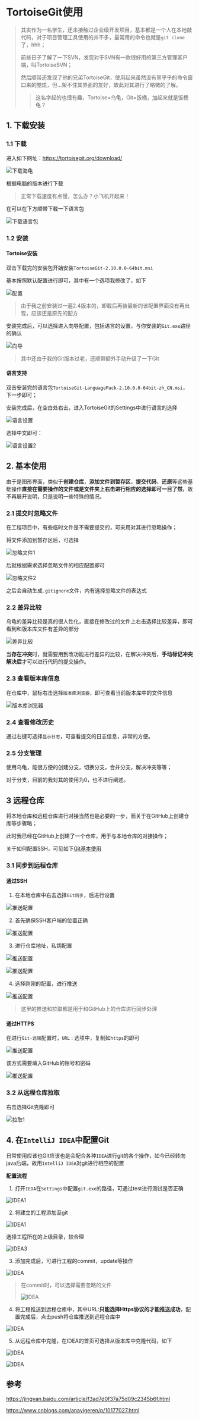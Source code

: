 # TortoiseGit使用

> 其实作为一名学生，还未接触过企业级开发项目，基本都是一个人在本地敲代码，对于项目管理工具使用的并不多，最常用的命令也就是`git clone`了，hhh；
>
> 前些日子了解了一下SVN，发现对于SVN有一款很好用的第三方管理客户端，叫TortoiseSVN；
>
> 然后顺带还发现了他的兄弟TortoiseGit，使用起来虽然没有黑乎乎的命令窗口来的酷炫，但...架不住其界面的友好，故此对其进行了略微的了解。
>
> > 这名字起的也很有趣，Tortoise=乌龟，Git=饭桶，加起来就是饭桶龟？

## 1. 下载安装

### 1.1 下载

进入如下网址：https://tortoisegit.org/download/

![下载海龟](https://xycnotes.oss-cn-hangzhou.aliyuncs.com/img/202206252047567.JPG)

根据电脑的版本进行下载

> 正常下载速度有点慢，怎么办？小飞机开起来！

在可以在下方顺带下载一下语言包

![下载语言包](https://xycnotes.oss-cn-hangzhou.aliyuncs.com/img/202206252047440.JPG)

### 1.2 安装

#### Tortoise安装

双击下载完的安装包开始安装`TortoiseGit-2.10.0.0-64bit.msi`

基本按照默认配置进行即可，其中有一个选项我修改了，如下

![配置](https://xycnotes.oss-cn-hangzhou.aliyuncs.com/img/202206252047657.png)

> 由于我之前安装过一遍2.4版本的，卸载后再装最新的该配置界面没有再出现，应该还是原先的配方

安装完成后，可以选择进入向导配置，包括语言的设置，与你安装的`Git.exe`路径的确认

![向导](https://xycnotes.oss-cn-hangzhou.aliyuncs.com/img/202206252047872.JPG)

> 其中还由于我的Git版本过老，还顺带额外手动升级了一下GIt

#### 语言支持

双击安装完的语言包`TortoiseGit-LanguagePack-2.10.0.0-64bit-zh_CN.msi`，下一步即可；

安装完成后，在空白处右击，进入TortoiseGit的Settings中进行语言的选择

![语言设置](https://xycnotes.oss-cn-hangzhou.aliyuncs.com/img/202206252047262.JPG)

选择中文即可：

![语言设置2](https://xycnotes.oss-cn-hangzhou.aliyuncs.com/img/202206252047652.JPG)

## 2. 基本使用

由于是图形界面，类似于**创建仓库**，**添加文件到暂存区**，**提交代码**，**还原**等这些基础操作**直接在需要操作的文件或是文件夹上右击进行相应的选择即可一目了然**，故不再展开说明，只是说明一些特殊的情况。

### 2.1 提交时忽略文件

在工程项目中，有些临时文件是不需要提交的，可采用对其进行忽略操作；

将文件添加到暂存区后，可选择

![忽略文件1](https://xycnotes.oss-cn-hangzhou.aliyuncs.com/img/202206252047998.JPG)

后就根据需求选择忽略文件的相应配置即可

![忽略文件2](https://xycnotes.oss-cn-hangzhou.aliyuncs.com/img/202206252047397.JPG)

之后会自动生成`.gitignore`文件，内有选择忽略文件的表达式

### 2.2 差异比较

乌龟的差异比较是真的很人性化，直接在修改过的文件上右击选择比较差异，即可看到和版本库文件有差异的部分

![差异比较](https://xycnotes.oss-cn-hangzhou.aliyuncs.com/img/202206252047923.JPG)

当**存在冲突**时，就需要用到改功能进行差异的比较，在解决冲突后，**手动标记冲突解决后**才可以进行代码的提交操作。

### 2.3 查看版本库信息

在仓库中，鼠标右击选择`版本库浏览器`，即可查看当前版本库中的文件信息

![版本库浏览器](https://xycnotes.oss-cn-hangzhou.aliyuncs.com/img/202206252047477.JPG)

### 2.4 查看修改历史

通过右键可选择`显示日志`，可查看提交的日志信息，非常的方便。

### 2.5 分支管理

使用乌龟，能很方便的创建分支，切换分支，合并分支，解决冲突等等；

对于分支，目前的我对其的使用为0，也不进行阐述。

## 3 远程仓库

将本地仓库和远程仓库进行对接当然也是必要的一步，而关于在GitHub上创建仓库等步骤略；

此时我已经在GitHub上创建了一个仓库，用于与本地仓库的对接操作；

关于如何配置SSH，可见如下[Git基本使用](https://xianyuchao.cn/2019/11/28/%E8%BD%AF%E4%BB%B6%E4%BD%BF%E7%94%A8/Git%E6%B5%85%E6%9E%90/)

### 3.1 同步到远程仓库

#### 通过SSH

1. 在本地仓库中右击选择`Git同步`，后进行设置

![推送配置](https://xycnotes.oss-cn-hangzhou.aliyuncs.com/img/202206252047920.JPG)

2. 首先确保SSH客户端的位置正确

![推送配置](https://xycnotes.oss-cn-hangzhou.aliyuncs.com/img/202206252047013.JPG)

3. 进行仓库地址，私钥配置

![推送配置](https://xycnotes.oss-cn-hangzhou.aliyuncs.com/img/202206252047507.JPG)

![推送配置](https://xycnotes.oss-cn-hangzhou.aliyuncs.com/img/202206252047760.JPG)

4. 选择刚刚的配置，进行推送

![推送配置](https://xycnotes.oss-cn-hangzhou.aliyuncs.com/img/202206252047287.JPG)

> 这里的推送和拉取都是用于和GitHub上的仓库进行同步处理

#### 通过HTTPS

在进行`Git-远端`配置时，`URL：`选项中，复制如`https`的即可

![推送配置](https://xycnotes.oss-cn-hangzhou.aliyuncs.com/img/202206252047977.JPG)

该方式需要填入GitHub的账号和密码

![推送配置](https://xycnotes.oss-cn-hangzhou.aliyuncs.com/img/202206252047605.JPG)

### 3.2 从远程仓库拉取

右击选择Git克隆即可

![拉取1](https://xycnotes.oss-cn-hangzhou.aliyuncs.com/img/202206252047001.JPG)

## 4. 在`IntelliJ IDEA`中配置Git

日常使用应该也GIt应该也是会配合各种`IDEA`进行git的各个操作，如今已经转向java后端，故用`IntelliJ IDEA`对git进行相应的配置

**配置流程**

1. 打开`IEDA`在`Settings`中配置`git.exe`的路径，可通过test进行测试是否正确

![IDEA1](https://xycnotes.oss-cn-hangzhou.aliyuncs.com/img/202206252047501.JPG)

2. 将建立的工程添加至git

![IDEA1](https://xycnotes.oss-cn-hangzhou.aliyuncs.com/img/202206252047990.JPG)

选择工程所在的上级目录，较合理

![IDEA3](https://xycnotes.oss-cn-hangzhou.aliyuncs.com/img/202206252047342.JPG)

3. 添加完成后，可进行工程的commit，update等操作

![IDEA](https://xycnotes.oss-cn-hangzhou.aliyuncs.com/img/202206252047138.JPG)

> 在commit时，可以选择需要忽略的文件
>
> ![IDEA](https://xycnotes.oss-cn-hangzhou.aliyuncs.com/img/202206252047492.JPG)

4. 将工程推送到远程仓库中，其中URL:**只能选择Https协议的才能推送成功**，配置完成后，点击push将仓库推送到远程仓库中

![IDEA](https://xycnotes.oss-cn-hangzhou.aliyuncs.com/img/202206252047844.JPG)

5. 从远程仓库中克隆，在IDEA的首页可选择从版本库中克隆代码，如下

![IDEA](https://xycnotes.oss-cn-hangzhou.aliyuncs.com/img/202206252047213.JPG)

![IDEA](https://xycnotes.oss-cn-hangzhou.aliyuncs.com/img/202206252047234.JPG)



## **参**考

https://jingyan.baidu.com/article/f3ad7d0f37a75d09c2345b6f.html

https://www.cnblogs.com/anayigeren/p/10177027.html